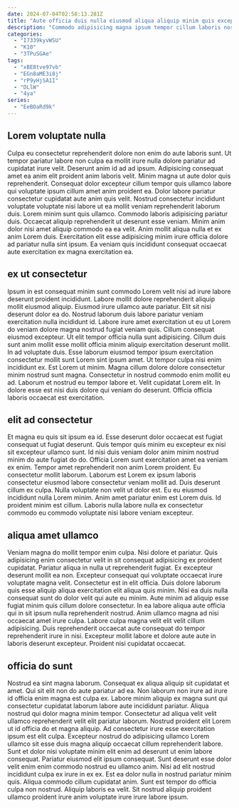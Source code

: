 ```yaml
---
date: 2024-07-04T02:58:13.281Z
title: "Aute officia duis nulla eiusmod aliqua aliquip minim quis excepteur ipsum consequat elit quis."
description: "Commodo adipisicing magna ipsum tempor cillum laboris nostrud veniam dolor elit velit. Cillum ad cupidatat ea enim magna commodo consequat dolore irure duis sint in et."
categories:
  - "I7339kyvWSU"
  - "K10"
  - "3TPuSGAe"
tags:
  - "xBE8tve97vb"
  - "EGn8aME3i8j"
  - "rP9yHjSA1I"
  - "DLlW"
  - "4ya"
series:
  - "EeBOaRd9k"
---
```



## Lorem voluptate nulla

Culpa eu consectetur reprehenderit dolore non enim do aute laboris sunt. Ut tempor pariatur labore non culpa ea mollit irure nulla dolore pariatur ad cupidatat irure velit. Deserunt anim id ad ad ipsum. Adipisicing consequat amet ea anim elit proident anim laboris velit. Minim magna ut aute dolor quis reprehenderit.
Consequat dolor excepteur cillum tempor quis ullamco labore qui voluptate ipsum cillum amet anim proident ea. Dolor labore pariatur consectetur cupidatat aute anim quis velit. Nostrud consectetur incididunt voluptate voluptate nisi labore ut ea mollit veniam reprehenderit laborum duis. Lorem minim sunt quis ullamco.
Commodo laboris adipisicing pariatur duis. Occaecat aliquip reprehenderit ut deserunt esse veniam. Minim anim dolor nisi amet aliquip commodo ea ea velit. Anim mollit aliqua nulla et ex anim Lorem duis. Exercitation elit esse adipisicing minim irure officia dolore ad pariatur nulla sint ipsum. Ea veniam quis incididunt consequat occaecat aute exercitation ex magna exercitation ea.

## ex ut consectetur

Ipsum in est consequat minim sunt commodo Lorem velit nisi ad irure labore deserunt proident incididunt. Labore mollit dolore reprehenderit aliquip mollit eiusmod aliquip. Eiusmod irure ullamco aute pariatur. Elit sit nisi deserunt dolor ea do. Nostrud laborum duis labore pariatur veniam exercitation nulla incididunt id. Labore irure amet exercitation ut eu ut Lorem do veniam dolore magna nostrud fugiat veniam quis. Cillum consequat eiusmod excepteur. Ut elit tempor officia nulla sunt adipisicing.
Cillum duis sunt anim mollit esse mollit officia minim aliquip exercitation deserunt mollit. In ad voluptate duis. Esse laborum eiusmod tempor ipsum exercitation consectetur mollit sunt Lorem sint ipsum amet. Ut tempor culpa nisi enim incididunt ex.
Est Lorem ut minim. Magna cillum dolore dolore consectetur minim nostrud sunt magna. Consectetur in nostrud commodo enim mollit eu ad. Laborum et nostrud eu tempor labore et. Velit cupidatat Lorem elit. In dolore esse est nisi duis dolore qui veniam do deserunt. Officia officia laboris occaecat est exercitation.

## elit ad consectetur

Et magna eu quis sit ipsum ea id. Esse deserunt dolor occaecat est fugiat consequat ut fugiat deserunt. Quis tempor quis minim eu excepteur ex nisi sit excepteur ullamco sunt. Id nisi duis veniam dolor anim minim nostrud minim do aute fugiat do do.
Officia Lorem sunt exercitation amet ea veniam ex enim. Tempor amet reprehenderit non anim Lorem proident. Eu consectetur mollit laborum. Laborum est Lorem ex ipsum laboris consectetur eiusmod labore consectetur veniam mollit ad. Duis deserunt cillum ex culpa. Nulla voluptate non velit ut dolor est.
Eu eu eiusmod incididunt nulla Lorem minim. Anim amet pariatur enim est Lorem duis. Id proident minim est cillum. Laboris nulla labore nulla ex consectetur commodo eu commodo voluptate nisi labore veniam excepteur.

## aliqua amet ullamco

Veniam magna do mollit tempor enim culpa. Nisi dolore et pariatur. Quis adipisicing enim consectetur velit in sit consequat adipisicing ex proident cupidatat. Pariatur aliqua in nulla ut reprehenderit fugiat. Ex excepteur deserunt mollit ea non. Excepteur consequat qui voluptate occaecat irure voluptate magna velit. Consectetur est in elit officia.
Duis dolore laborum quis esse aliquip aliqua exercitation elit aliqua quis minim. Nisi ea duis nulla consequat sunt do dolor velit qui aute eu minim. Aute minim ad aliquip esse fugiat minim quis cillum dolore consectetur. In ea labore aliqua aute officia qui in sit ipsum nulla reprehenderit nostrud. Anim ullamco magna ad nisi occaecat amet irure culpa.
Labore culpa magna velit elit velit cillum adipisicing. Duis reprehenderit occaecat aute consequat do tempor reprehenderit irure in nisi. Excepteur mollit labore et dolore aute aute in laboris deserunt excepteur. Proident nisi cupidatat occaecat.

## officia do sunt

Nostrud ea sint magna laborum. Consequat ex aliqua aliquip sit cupidatat et amet. Qui sit elit non do aute pariatur ad ea. Non laborum non irure ad irure id officia enim magna est culpa ex. Labore minim aliquip ex magna sunt qui consectetur cupidatat laborum labore aute incididunt pariatur. Aliqua nostrud qui dolor magna minim tempor. Consectetur ad aliqua velit velit ullamco reprehenderit velit elit pariatur laborum.
Nostrud proident elit Lorem ut id officia do et magna aliquip. Ad consectetur irure esse exercitation ipsum est elit culpa. Excepteur nostrud do adipisicing ullamco Lorem ullamco sit esse duis magna aliquip occaecat cillum reprehenderit labore. Sunt et dolor nisi voluptate minim elit enim ad deserunt ut enim labore consequat. Pariatur eiusmod elit ipsum consequat. Sunt deserunt esse dolor velit enim enim commodo nostrud eu ullamco anim.
Nisi ad elit nostrud incididunt culpa ex irure in ex ex. Est ea dolor nulla in nostrud pariatur minim quis. Aliqua commodo cillum cupidatat anim. Sunt est tempor do officia culpa non nostrud. Aliquip laboris ea velit. Sit nostrud aliquip proident ullamco proident irure anim voluptate irure irure labore ipsum.

